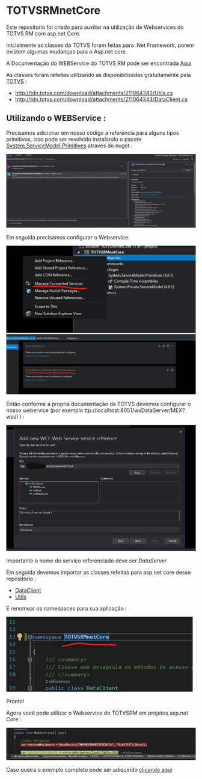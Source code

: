 # TOTVSRMnetCore

Este repositorio foi criado para auxiliar na utilização de Webservices do TOTVS RM com asp.net Core.

Inicialmente as classes da TOTVS foram feitas para .Net Framework, porem existem algumas mudanças para o Asp.net core.

A Documentação do WEBService do TOTVS RM pode ser encontrada [Aqui](https://api.totvs.com.br/legado/devrm/)

As classes foram refeitas utilizando as disponibilizadas gratuitamente pela [TOTVS](https://www.totvs.com/) :

* http://tdn.totvs.com/download/attachments/211064343/Utils.cs 
* http://tdn.totvs.com/download/attachments/211064343/DataClient.cs  

## Utilizando o WEBService :

Precisamos adicionar em nosso código a referencia para alguns tipos primitivos, isso pode ser resolvido instalando o pacote [System.ServiceModel.Primitives](https://www.nuget.org/packages/System.ServiceModel.Primitives/) através do nuget :

<img src="https://github.com/TBertuzzi/TOTVSRMnetCore/blob/main/Resources/nugetSystem.jpg?raw=true" >

Em seguida precisamos configurar o Webservice:

<img src="https://github.com/TBertuzzi/TOTVSRMnetCore/blob/main/Resources/manageServices.jpg?raw=true">

<img src="https://github.com/TBertuzzi/TOTVSRMnetCore/blob/main/Resources/configureSoap.jpg?raw=true">

Então conforme a propria documentação da TOTVS devemos configurar o nosso webervice (por exemplo ttp://localhost:8051/wsDataServer/MEX?wsdl ) :

<img src="https://github.com/TBertuzzi/TOTVSRMnetCore/blob/main/Resources/rmWebService.jpg?raw=true">

Importante o nome do serviço referenciado deve ser *DataServer*

Em seguida devemos importar as classes refeitas para asp.net core desse repositorio :

* [DataClient](https://github.com/TBertuzzi/TOTVSRMnetCore/blob/main/ClassesWebService/DataClient.cs)
* [Utils](https://github.com/TBertuzzi/TOTVSRMnetCore/blob/main/ClassesWebService/Utils.cs)

E renomear os namespaces para sua aplicação :

<img src="https://github.com/TBertuzzi/TOTVSRMnetCore/blob/main/Resources/novoNamespace.jpg?raw=true">

Pronto!

Agora você pode utilizar o Webservice do TOTVSRM em projetos asp.net Core :

<img src="https://github.com/TBertuzzi/TOTVSRMnetCore/blob/main/Resources/exemploRetornoRM.jpg?raw=true">

Caso queira o exemplo completo pode ser adiquirido [clicando aqui](https://github.com/TBertuzzi/TOTVSRMnetCore/tree/main/TOTVSRMnetCore)
